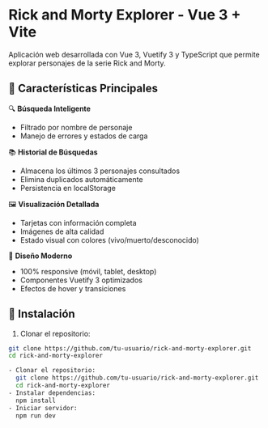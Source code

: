 # Rick and Morty Explorer - Vue 3 + Vite

Aplicación web desarrollada con Vue 3, Vuetify 3 y TypeScript que permite explorar personajes de la serie Rick and Morty.

## 🌟 Características Principales

🔍 **Búsqueda Inteligente**

- Filtrado por nombre de personaje
- Manejo de errores y estados de carga

📚 **Historial de Búsquedas**

- Almacena los últimos 3 personajes consultados
- Elimina duplicados automáticamente
- Persistencia en localStorage

🖼️ **Visualización Detallada**

- Tarjetas con información completa
- Imágenes de alta calidad
- Estado visual con colores (vivo/muerto/desconocido)

🎨 **Diseño Moderno**

- 100% responsive (móvil, tablet, desktop)
- Componentes Vuetify 3 optimizados
- Efectos de hover y transiciones

## 🚀 Instalación

1. Clonar el repositorio:

```bash
git clone https://github.com/tu-usuario/rick-and-morty-explorer.git
cd rick-and-morty-explorer

- Clonar el repositorio:
  git clone https://github.com/tu-usuario/rick-and-morty-explorer.git
  cd rick-and-morty-explorer
- Instalar dependencias:
  npm install
- Iniciar servidor:
  npm run dev
```
